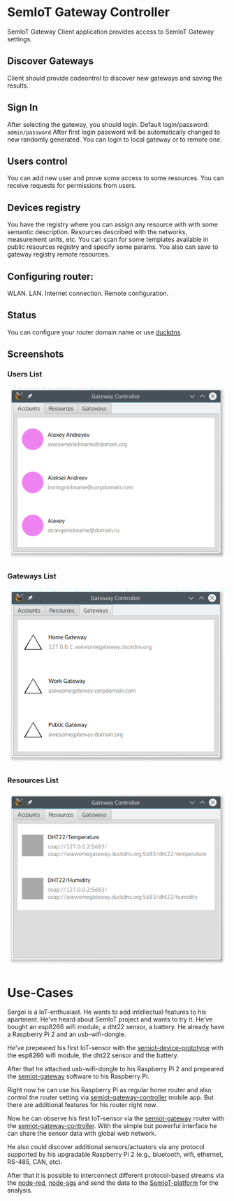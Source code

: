 # SemIoT Gateway Controller

SemIoT Gateway Client application provides access to SemIoT Gateway settings.

## Discover Gateways

Client should provide codeontrol to discover new gateways and saving the results.

## Sign In

After selecting the gateway, you should login.
Default login/password:
`admin/password`
After first login password will be automatically changed to new randomly generated.
You can login to local gateway or to remote one.

## Users control
You can add new user and prove some access to some resources.
You can receive requests for permissions from users.

## Devices registry
You have the registry where you can assign any resource with with some semantic description.
Resources described with the networks, measurement units, etc.
You can scan for some templates available in public resources registry and specify some params.
You also can save to gateway registry remote resources.

## Configuring router:
WLAN.
LAN.
Internet connection.
Remote configuration.

## Status
You can configure your router domain name or use [duckdns](http://duckdns.org/).

## Screenshots
### Users List
![UsersList](https://github.com/semiotproject/semiot-gateway-controller/raw/master/shots/accounts_page_shot.png)
### Gateways List
![GatewaysList](https://github.com/semiotproject/semiot-gateway-controller/raw/master/shots/gateways_page_shot.png)
### Resources List
![ResourcesList](https://github.com/semiotproject/semiot-gateway-controller/blob/master/shots/resources_page_shot.png)

# Use-Cases

Sergei is a IoT-enthusiast. He wants to add intellectual features to his apartment.
He've heard about SemIoT project and wants to try it.
He've bought an esp8266 wifi module, a dht22 sensor, a battery. He already have a Raspberry Pi 2 and an usb-wifi-dongle.

He've prepeared his first IoT-sensor with the [semiot-device-prototype](https://github.com/semiotproject/semiot-device-prototype) with the esp8266 wifi module, the dht22 sensor and the battery.

After that he attached usb-wifi-dongle to his Raspberry Pi 2 and prepeared the [semiot-gateway](https://github.com/semiotproject/semiot-gateway) software to his Raspberry Pi.

Right now he can use his Raspberry Pi as regular home router and also control the router setting via [semiot-gateway-controller](https://github.com/semiotproject/semiot-gateway) mobile app.
But there are additional features for his router right now.

Now he can observe his first IoT-sensor via the [semiot-gateway](https://github.com/semiotproject/semiot-gateway) router with the [semiot-gateway-controller](https://github.com/semiotproject/semiot-gateway). With the simple but powerful interface he can share the sensor data with global web network.

He also could discover additional sensors/actuators via any protocol supported by his upgradable Raspberry Pi 2 (e.g., bluetooth, wifi, ethernet, RS-485, CAN, etc).

After that it is possible to interconnect different protocol-based streams via the [node-red](https://github.com/node-red/node-red), [node-sgs](https://github.com/chheplo/node-sgs) and send the data to the [SemIoT-platform](https://github.com/semiotproject/semiot-platform) for the analysis.